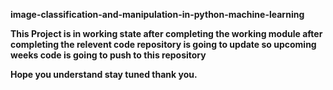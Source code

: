 <b> image-classification-and-manipulation-in-python-machine-learning</b>

<b>This Project is in working state after completing the working module after completing the relevent code repository is going to update so upcoming weeks code is going to push to this repository </b>

<b>Hope you understand stay tuned thank you.</b> 
